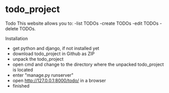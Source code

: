 # todo_project
Todo
This website allows you to:
    -list TODOs
    -create TODOs
    -edit TODOs
    -delete TODOs.

Installation
- get python and django, if not installed yet
- download todo_project in Github as ZIP
- unpack the todo_project
- open cmd and change to the directory where the unpacked todo_project is located
- enter "manage.py runserver"
- open http://127.0.0.1:8000/todo/ in a browser
- finished
